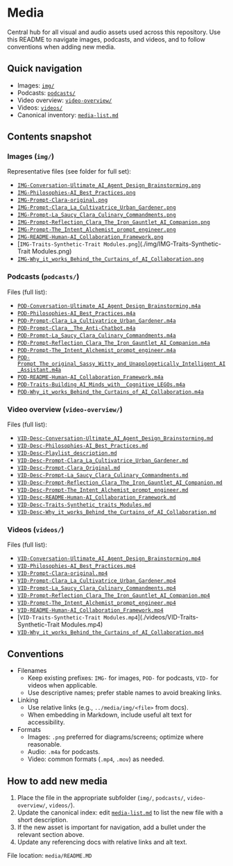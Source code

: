 # Media

Central hub for all visual and audio assets used across this repository. Use this README to navigate images, podcasts, and videos, and to follow conventions when adding new media.

## Quick navigation

- Images: [`img/`](./img/)
- Podcasts: [`podcasts/`](./podcasts/)
- Video overview: [`video-overview/`](./video-overview/)
- Videos: [`videos/`](./videos/)
- Canonical inventory: [`media-list.md`](./media-list.md)

## Contents snapshot

### Images (`img/`)

Representative files (see folder for full set):

- [`IMG-Conversation-Ultimate_AI_Agent_Design_Brainstorming.png`](./img/IMG-Conversation-Ultimate_AI_Agent_Design_Brainstorming.png)
- [`IMG-Philosophies-AI_Best_Practices.png`](./img/IMG-Philosophies-AI_Best_Practices.png)
- [`IMG-Prompt-Clara-original.png`](./img/IMG-Prompt-Clara-original.png)
- [`IMG-Prompt-Clara_La_Cultivatrice_Urban_Gardener.png`](./img/IMG-Prompt-Clara_La_Cultivatrice_Urban_Gardener.png)
- [`IMG-Prompt-La_Saucy_Clara_Culinary_Commandments.png`](./img/IMG-Prompt-La_Saucy_Clara_Culinary_Commandments.png)
- [`IMG-Prompt-Reflection_Clara_The_Iron_Gauntlet_AI_Companion.png`](./img/IMG-Prompt-Reflection_Clara_The_Iron_Gauntlet_AI_Companion.png)
- [`IMG-Prompt-The_Intent_Alchemist_prompt_engineer.png`](./img/IMG-Prompt-The_Intent_Alchemist_prompt_engineer.png)
- [`IMG-README-Human-AI_Collaboration_Framework.png`](./img/IMG-README-Human-AI_Collaboration_Framework.png)
- [`IMG-Traits-Synthetic-Trait Modules.png`](./img/IMG-Traits-Synthetic-Trait Modules.png)
- [`IMG-Why_it_works_Behind_the_Curtains_of_AI_Collaboration.png`](./img/IMG-Why_it_works_Behind_the_Curtains_of_AI_Collaboration.png)

### Podcasts (`podcasts/`)

Files (full list):

- [`POD-Conversation-Ultimate_AI_Agent_Design_Brainstorming.m4a`](./podcasts/POD-Conversation-Ultimate_AI_Agent_Design_Brainstorming.m4a)
- [`POD-Philosophies-AI_Best_Practices.m4a`](./podcasts/POD-Philosophies-AI_Best_Practices.m4a)
- [`POD-Prompt-Clara_La_Cultivatrice_Urban_Gardener.m4a`](./podcasts/POD-Prompt-Clara_La_Cultivatrice_Urban_Gardener.m4a)
- [`POD-Prompt-Clara__The_Anti-Chatbot.m4a`](./podcasts/POD-Prompt-Clara__The_Anti-Chatbot.m4a)
- [`POD-Prompt-La_Saucy_Clara_Culinary_Commandments.m4a`](./podcasts/POD-Prompt-La_Saucy_Clara_Culinary_Commandments.m4a)
- [`POD-Prompt-Reflection_Clara_The_Iron_Gauntlet_AI_Companion.m4a`](./podcasts/POD-Prompt-Reflection_Clara_The_Iron_Gauntlet_AI_Companion.m4a)
- [`POD-Prompt-The_Intent_Alchemist_prompt_engineer.m4a`](./podcasts/POD-Prompt-The_Intent_Alchemist_prompt_engineer.m4a)
- [`POD-Prompt_The_original_Sassy_Witty_and_Unapologetically_Intelligent_AI_Assistant.m4a`](./podcasts/POD-Prompt_The_original_Sassy_Witty_and_Unapologetically_Intelligent_AI_Assistant.m4a)
- [`POD-README-Human-AI_Collaboration_Framework.m4a`](./podcasts/POD-README-Human-AI_Collaboration_Framework.m4a)
- [`POD-Traits-Building_AI_Minds_with__Cognitive_LEGOs.m4a`](./podcasts/POD-Traits-Building_AI_Minds_with__Cognitive_LEGOs.m4a)
- [`POD-Why_it_works_Behind_the_Curtains_of_AI_Collaboration.m4a`](./podcasts/POD-Why_it_works_Behind_the_Curtains_of_AI_Collaboration.m4a)

### Video overview (`video-overview/`)

Files (full list):

- [`VID-Desc-Conversation-Ultimate_AI_Agent_Design_Brainstorming.md`](./video-overview/VID-Desc-Conversation-Ultimate_AI_Agent_Design_Brainstorming.md)
- [`VID-Desc-Philosophies-AI_Best_Practices.md`](./video-overview/VID-Desc-Philosophies-AI_Best_Practices.md)
- [`VID-Desc-Playlist_description.md`](./video-overview/VID-Desc-Playlist_description.md)
- [`VID-Desc-Prompt-Clara_La_Cultivatrice_Urban_Gardener.md`](./video-overview/VID-Desc-Prompt-Clara_La_Cultivatrice_Urban_Gardener.md)
- [`VID-Desc-Prompt-Clara_Original.md`](./video-overview/VID-Desc-Prompt-Clara_Original.md)
- [`VID-Desc-Prompt-La_Saucy_Clara_Culinary_Commandments.md`](./video-overview/VID-Desc-Prompt-La_Saucy_Clara_Culinary_Commandments.md)
- [`VID-Desc-Prompt-Reflection_Clara_The_Iron_Gauntlet_AI_Companion.md`](./video-overview/VID-Desc-Prompt-Reflection_Clara_The_Iron_Gauntlet_AI_Companion.md)
- [`VID-Desc-Prompt-The_Intent_Alchemist_prompt_engineer.md`](./video-overview/VID-Desc-Prompt-The_Intent_Alchemist_prompt_engineer.md)
- [`VID-Desc-README-Human-AI_Collaboration_Framework.md`](./video-overview/VID-Desc-README-Human-AI_Collaboration_Framework.md)
- [`VID-Desc-Traits-Synthetic_traits_Modules.md`](./video-overview/VID-Desc-Traits-Synthetic_traits_Modules.md)
- [`VID-Desc-Why_it_works_Behind_the_Curtains_of_AI_Collaboration.md`](./video-overview/VID-Desc-Why_it_works_Behind_the_Curtains_of_AI_Collaboration.md)

### Videos (`videos/`)

Files (full list):

- [`VID-Conversation-Ultimate_AI_Agent_Design_Brainstorming.mp4`](./videos/VID-Conversation-Ultimate_AI_Agent_Design_Brainstorming.mp4)
- [`VID-Philosophies-AI_Best_Practices.mp4`](./videos/VID-Philosophies-AI_Best_Practices.mp4)
- [`VID-Prompt-Clara-original.mp4`](./videos/VID-Prompt-Clara-original.mp4)
- [`VID-Prompt-Clara_La_Cultivatrice_Urban_Gardener.mp4`](./videos/VID-Prompt-Clara_La_Cultivatrice_Urban_Gardener.mp4)
- [`VID-Prompt-La_Saucy_Clara_Culinary_Commandments.mp4`](./videos/VID-Prompt-La_Saucy_Clara_Culinary_Commandments.mp4)
- [`VID-Prompt-Reflection_Clara_The_Iron_Gauntlet_AI_Companion.mp4`](./videos/VID-Prompt-Reflection_Clara_The_Iron_Gauntlet_AI_Companion.mp4)
- [`VID-Prompt-The_Intent_Alchemist_prompt_engineer.mp4`](./videos/VID-Prompt-The_Intent_Alchemist_prompt_engineer.mp4)
- [`VID-README-Human-AI_Collaboration_Framework.mp4`](./videos/VID-README-Human-AI_Collaboration_Framework.mp4)
- [`VID-Traits-Synthetic-Trait Modules.mp4`](./videos/VID-Traits-Synthetic-Trait Modules.mp4)
- [`VID-Why_it_works_Behind_the_Curtains_of_AI_Collaboration.mp4`](./videos/VID-Why_it_works_Behind_the_Curtains_of_AI_Collaboration.mp4)

## Conventions

- Filenames
  - Keep existing prefixes: `IMG-` for images, `POD-` for podcasts, `VID-` for videos when applicable.
  - Use descriptive names; prefer stable names to avoid breaking links.
- Linking
  - Use relative links (e.g., `../media/img/<file>` from docs).
  - When embedding in Markdown, include useful alt text for accessibility.
- Formats
  - Images: `.png` preferred for diagrams/screens; optimize where reasonable.
  - Audio: `.m4a` for podcasts.
  - Video: common formats (`.mp4`, `.mov`) as needed.

## How to add new media

1. Place the file in the appropriate subfolder (`img/`, `podcasts/`, `video-overview/`, `videos/`).
2. Update the canonical index: edit [`media-list.md`](./media-list.md) to list the new file with a short description.
3. If the new asset is important for navigation, add a bullet under the relevant section above.
4. Update any referencing docs with relative links and alt text.

File location: `media/README.MD`
